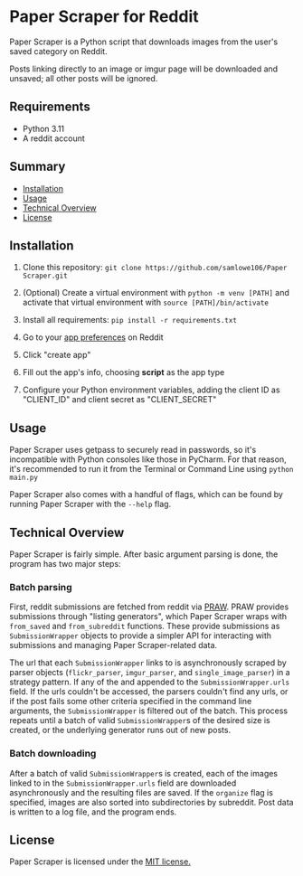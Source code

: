 # Paper Scraper for Reddit

Paper Scraper is a Python script that downloads images from the user's saved category on Reddit.

Posts linking directly to an image or imgur page will be downloaded and unsaved; all other posts will be ignored.

## Requirements

* Python 3.11
* A reddit account

## Summary

   - [Installation](#installation)
   - [Usage](#usage)
   - [Technical Overview](#technical-overview)
   - [License](#license)

## Installation

1. Clone this repository: ``` git clone https://github.com/samlowe106/Paper Scraper.git ```

2. (Optional) Create a virtual environment with `python -m venv [PATH]` and activate that virtual environment with `source [PATH]/bin/activate`

3. Install all requirements: ```pip install -r requirements.txt```

4. Go to your [app preferences](https://www.reddit.com/prefs/apps/) on Reddit

5. Click "create app"

6. Fill out the app's info, choosing **script** as the app type

7. Configure your Python environment variables, adding the client ID as "CLIENT_ID" and client secret as "CLIENT_SECRET"

## Usage

Paper Scraper uses getpass to securely read in passwords, so it's incompatible with Python consoles like those in PyCharm. For that reason, it's recommended to run it from the Terminal or Command Line using ``` python main.py ```

Paper Scraper also comes with a handful of flags, which can be found by running Paper Scraper with the `--help` flag.

## Technical Overview

Paper Scraper is fairly simple. After basic argument parsing is done, the program has two major steps:

### Batch parsing
First, reddit submissions are fetched from reddit via [PRAW](https://praw.readthedocs.io/en/stable/index.html). PRAW provides submissions through "listing generators", which Paper Scraper wraps with `from_saved` and `from_subreddit` functions. These provide submissions as `SubmissionWrapper` objects to provide a simpler API for interacting with submissions and managing Paper Scraper-related data.

The url that each `SubmissionWrapper` links to is asynchronously scraped by parser objects (`flickr_parser`, `imgur_parser`, and `single_image_parser`) in a strategy pattern. If any of the and appended to the `SubmissionWrapper.urls` field. If the urls couldn't be accessed, the parsers couldn't find any urls, or if the post fails some other criteria specified in the command line arguments, the `SubmissionWrapper` is filtered out of the batch. This process repeats until a batch of valid `SubmissionWrapper`s of the desired size is created, or the underlying generator runs out of new posts.

### Batch downloading

After a batch of valid `SubmissionWrapper`s is created, each of the images linked to in the `SubmissionWrapper.urls` field are downloaded asynchronously and the resulting files are saved. If the `organize` flag is specified, images are also sorted into subdirectories by subreddit. Post data is written to a log file, and the program ends.

## License

Paper Scraper is licensed under the [MIT license.](https://github.com/samlowe106/PaperScraper/blob/master/LICENSE)
